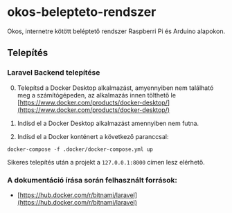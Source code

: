 # okos-belepteto-rendszer

Okos, internetre kötött beléptető rendszer Raspberri Pi és Arduino alapokon.

## Telepítés

### Laravel Backend telepítése

0. Telepítsd a Docker Desktop alkalmazást, amyennyiben nem található meg a számítógépeden, az alkalmazás innen tölthető le [https://www.docker.com/products/docker-desktop/](https://www.docker.com/products/docker-desktop/)

1. Indísd el a Docker Desktop alkalmazást amennyiben nem futna.

2. Indísd el a Docker konténert a következő paranccsal:

```
docker-compose -f .docker/docker-compose.yml up
```
Sikeres telepítés után a projekt a `127.0.0.1:8000` címen lesz elérhető.

### A dokumentáció írása során felhasznált források:

- [https://hub.docker.com/r/bitnami/laravel](https://hub.docker.com/r/bitnami/laravel)
